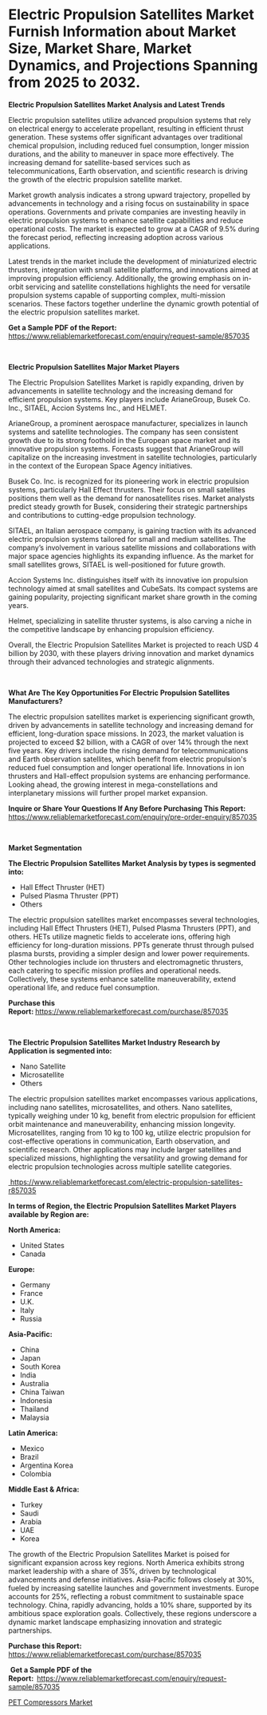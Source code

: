 <p><h1>Electric Propulsion Satellites Market Furnish Information about Market Size, Market Share, Market Dynamics, and Projections Spanning from 2025 to 2032.</h1></p><p><strong>Electric Propulsion Satellites Market Analysis and Latest Trends</strong></p>
<p><p>Electric propulsion satellites utilize advanced propulsion systems that rely on electrical energy to accelerate propellant, resulting in efficient thrust generation. These systems offer significant advantages over traditional chemical propulsion, including reduced fuel consumption, longer mission durations, and the ability to maneuver in space more effectively. The increasing demand for satellite-based services such as telecommunications, Earth observation, and scientific research is driving the growth of the electric propulsion satellite market.</p><p>Market growth analysis indicates a strong upward trajectory, propelled by advancements in technology and a rising focus on sustainability in space operations. Governments and private companies are investing heavily in electric propulsion systems to enhance satellite capabilities and reduce operational costs. The market is expected to grow at a CAGR of 9.5% during the forecast period, reflecting increasing adoption across various applications.</p><p>Latest trends in the market include the development of miniaturized electric thrusters, integration with small satellite platforms, and innovations aimed at improving propulsion efficiency. Additionally, the growing emphasis on in-orbit servicing and satellite constellations highlights the need for versatile propulsion systems capable of supporting complex, multi-mission scenarios. These factors together underline the dynamic growth potential of the electric propulsion satellites market.</p></p>
<p><strong>Get a Sample PDF of the Report:&nbsp;</strong> <a href="https://www.reliablemarketforecast.com/enquiry/request-sample/857035?utm_campaign=2291&utm_medium=2&utm_source=Github&utm_content=ia&utm_term=17022025&utm_id=electric-propulsion-satellites">https://www.reliablemarketforecast.com/enquiry/request-sample/857035</a></p>
<p>&nbsp;</p>
<p><strong>Electric Propulsion Satellites Major Market Players</strong></p>
<p><p>The Electric Propulsion Satellites Market is rapidly expanding, driven by advancements in satellite technology and the increasing demand for efficient propulsion systems. Key players include ArianeGroup, Busek Co. Inc., SITAEL, Accion Systems Inc., and HELMET.</p><p>ArianeGroup, a prominent aerospace manufacturer, specializes in launch systems and satellite technologies. The company has seen consistent growth due to its strong foothold in the European space market and its innovative propulsion systems. Forecasts suggest that ArianeGroup will capitalize on the increasing investment in satellite technologies, particularly in the context of the European Space Agency initiatives.</p><p>Busek Co. Inc. is recognized for its pioneering work in electric propulsion systems, particularly Hall Effect thrusters. Their focus on small satellites positions them well as the demand for nanosatellites rises. Market analysts predict steady growth for Busek, considering their strategic partnerships and contributions to cutting-edge propulsion technology.</p><p>SITAEL, an Italian aerospace company, is gaining traction with its advanced electric propulsion systems tailored for small and medium satellites. The company’s involvement in various satellite missions and collaborations with major space agencies highlights its expanding influence. As the market for small satellites grows, SITAEL is well-positioned for future growth.</p><p>Accion Systems Inc. distinguishes itself with its innovative ion propulsion technology aimed at small satellites and CubeSats. Its compact systems are gaining popularity, projecting significant market share growth in the coming years.</p><p>Helmet, specializing in satellite thruster systems, is also carving a niche in the competitive landscape by enhancing propulsion efficiency.</p><p>Overall, the Electric Propulsion Satellites Market is projected to reach USD 4 billion by 2030, with these players driving innovation and market dynamics through their advanced technologies and strategic alignments.</p></p>
<p>&nbsp;</p>
<p><strong>What Are The Key Opportunities For Electric Propulsion Satellites Manufacturers?</strong></p>
<p><p>The electric propulsion satellites market is experiencing significant growth, driven by advancements in satellite technology and increasing demand for efficient, long-duration space missions. In 2023, the market valuation is projected to exceed $2 billion, with a CAGR of over 14% through the next five years. Key drivers include the rising demand for telecommunications and Earth observation satellites, which benefit from electric propulsion's reduced fuel consumption and longer operational life. Innovations in ion thrusters and Hall-effect propulsion systems are enhancing performance. Looking ahead, the growing interest in mega-constellations and interplanetary missions will further propel market expansion.</p></p>
<p><strong>Inquire or Share Your Questions If Any Before Purchasing This Report:</strong> <a href="https://www.reliablemarketforecast.com/enquiry/pre-order-enquiry/857035?utm_campaign=2291&utm_medium=2&utm_source=Github&utm_content=ia&utm_term=17022025&utm_id=electric-propulsion-satellites">https://www.reliablemarketforecast.com/enquiry/pre-order-enquiry/857035</a></p>
<p>&nbsp;</p>
<p><strong>Market Segmentation</strong></p>
<p><strong>The Electric Propulsion Satellites Market Analysis by types is segmented into:</strong></p>
<p><ul><li>Hall Effect Thruster (HET)</li><li>Pulsed Plasma Thruster (PPT)</li><li>Others</li></ul></p>
<p><p>The electric propulsion satellites market encompasses several technologies, including Hall Effect Thrusters (HET), Pulsed Plasma Thrusters (PPT), and others. HETs utilize magnetic fields to accelerate ions, offering high efficiency for long-duration missions. PPTs generate thrust through pulsed plasma bursts, providing a simpler design and lower power requirements. Other technologies include ion thrusters and electromagnetic thrusters, each catering to specific mission profiles and operational needs. Collectively, these systems enhance satellite maneuverability, extend operational life, and reduce fuel consumption.</p></p>
<p><strong>Purchase this Report:&nbsp;</strong><a href="https://www.reliablemarketforecast.com/purchase/857035?utm_campaign=2291&utm_medium=2&utm_source=Github&utm_content=ia&utm_term=17022025&utm_id=electric-propulsion-satellites">https://www.reliablemarketforecast.com/purchase/857035</a></p>
<p>&nbsp;</p>
<p><strong>The Electric Propulsion Satellites Market Industry Research by Application is segmented into:</strong></p>
<p><ul><li>Nano Satellite</li><li>Microsatellite</li><li>Others</li></ul></p>
<p><p>The electric propulsion satellites market encompasses various applications, including nano satellites, microsatellites, and others. Nano satellites, typically weighing under 10 kg, benefit from electric propulsion for efficient orbit maintenance and maneuverability, enhancing mission longevity. Microsatellites, ranging from 10 kg to 100 kg, utilize electric propulsion for cost-effective operations in communication, Earth observation, and scientific research. Other applications may include larger satellites and specialized missions, highlighting the versatility and growing demand for electric propulsion technologies across multiple satellite categories.</p></p>
<p><a href="https://www.reliablemarketforecast.com/electric-propulsion-satellites-r857035?utm_campaign=2291&utm_medium=2&utm_source=Github&utm_content=ia&utm_term=17022025&utm_id=electric-propulsion-satellites">&nbsp;https://www.reliablemarketforecast.com/electric-propulsion-satellites-r857035</a></p>
<p><strong>In terms of Region, the Electric Propulsion Satellites Market Players available by Region are:</strong></p>
<p>
    <p> <strong> North America: </strong>
        <ul>
            <li>United States</li>
            <li>Canada</li>
        </ul>
        </p> 
    <p> <strong> Europe: </strong>
        <ul>
            <li>Germany</li>
            <li>France</li>
            <li>U.K.</li>
            <li>Italy</li>
            <li>Russia</li>
        </ul>
        </p> 
    <p> <strong> Asia-Pacific: </strong>
        <ul>
            <li>China</li>
            <li>Japan</li>
            <li>South Korea</li>
            <li>India</li>
            <li>Australia</li>
            <li>China Taiwan</li>
            <li>Indonesia</li>
            <li>Thailand</li>
            <li>Malaysia</li>
        </ul>
        </p> 
    <p> <strong> Latin America: </strong>
        <ul>
            <li>Mexico</li>
            <li>Brazil</li>
            <li>Argentina Korea</li>
            <li>Colombia</li>
        </ul>
        </p> 
    <p> <strong> Middle East & Africa: </strong>
        <ul>
            <li>Turkey</li>
            <li>Saudi</li>
            <li>Arabia</li>
            <li>UAE</li>
            <li>Korea</li>
        </ul>
    </p>
    </p>
<p><p>The growth of the Electric Propulsion Satellites Market is poised for significant expansion across key regions. North America exhibits strong market leadership with a share of 35%, driven by technological advancements and defense initiatives. Asia-Pacific follows closely at 30%, fueled by increasing satellite launches and government investments. Europe accounts for 25%, reflecting a robust commitment to sustainable space technology. China, rapidly advancing, holds a 10% share, supported by its ambitious space exploration goals. Collectively, these regions underscore a dynamic market landscape emphasizing innovation and strategic partnerships.</p></p>
<p><strong>Purchase this Report: </strong><a href="https://www.reliablemarketforecast.com/purchase/857035?utm_campaign=2291&utm_medium=2&utm_source=Github&utm_content=ia&utm_term=17022025&utm_id=electric-propulsion-satellites">https://www.reliablemarketforecast.com/purchase/857035</a></p>
<p>&nbsp;<strong>Get a Sample PDF of the Report:&nbsp;&nbsp;</strong><a href="https://www.reliablemarketforecast.com/enquiry/request-sample/857035?utm_campaign=2291&utm_medium=2&utm_source=Github&utm_content=ia&utm_term=17022025&utm_id=electric-propulsion-satellites">https://www.reliablemarketforecast.com/enquiry/request-sample/857035</a></p>
<p><strong></strong></p>
<p><p><a href="https://github.com/rileymgdorcas/Market-Research-Report-List-1/blob/main/pet-compressors-market.md?utm_campaign=2291&utm_medium=2&utm_source=Github&utm_content=ia&utm_term=17022025&utm_id=electric-propulsion-satellites">PET Compressors Market</a></p></p>